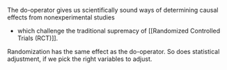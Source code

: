 

The do-operator gives us scientifically sound ways of determining causal effects from nonexperimental studies
- which challenge the traditional supremacy of [[Randomized Controlled Trials (RCT)]].


Randomization has the same effect as the do-operator. So does statistical adjustment, if we pick the right variables to adjust.